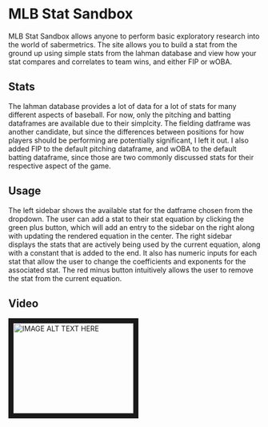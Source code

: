 # MLB Stat Sandbox
MLB Stat Sandbox allows anyone to perform basic exploratory research into the world of sabermetrics. The site allows you to build a stat from the ground up using simple stats from the lahman database and view how your stat compares and correlates to team wins, and either FIP or wOBA.
  
## Stats
The lahman database provides a lot of data for a lot of stats for many different aspects of baseball. For now, only the pitching and batting dataframes are available due to their simplcity. The fielding datframe was another candidate, but since the differences between positions for how players should be performing are potentially significant, I left it out. I also added FIP to the default pitching dataframe, and wOBA to the default batting dataframe, since those are two commonly discussed stats for their respective aspect of the game.
  
## Usage
The left sidebar shows the available stat for the datframe chosen from the dropdown. The user can add a stat to their stat equation by clicking the green plus button, which will add an entry to the sidebar on the right along with updating the rendered equation in the center. The right sidebar displays the stats that are actively being used by the current equation, along with a constant that is added to the end. It also has numeric inputs for each stat that allow the user to change the coefficients and exponents for the associated stat. The red minus button intuitively allows the user to remove the stat from the current equation.
  
## Video  
<a href="http://www.youtube.com/watch?feature=player_embedded&v=otgyADJT8AU
" target="_blank"><img src="http://img.youtube.com/vi/otgyADJT8AU/0.jpg" 
alt="IMAGE ALT TEXT HERE" width="240" height="180" border="10" /></a>
